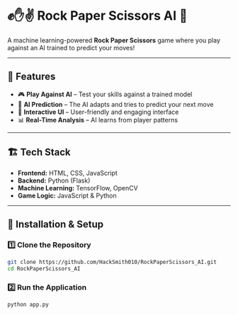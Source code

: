 # ✊✋✌ Rock Paper Scissors AI 🤖  

A machine learning-powered **Rock Paper Scissors** game where you play against an AI trained to predict your moves!

---

## 🌟 Features  
- 🎮 **Play Against AI** – Test your skills against a trained model  
- 🧠 **AI Prediction** – The AI adapts and tries to predict your next move  
- 🎨 **Interactive UI** – User-friendly and engaging interface  
- 📊 **Real-Time Analysis** – AI learns from player patterns  

---

## 🏗 Tech Stack  
- **Frontend:** HTML, CSS, JavaScript  
- **Backend:** Python (Flask)  
- **Machine Learning:** TensorFlow, OpenCV  
- **Game Logic:** JavaScript & Python  

---

## 🔧 Installation & Setup  

### 1️⃣ Clone the Repository  
```sh
git clone https://github.com/HackSmith010/RockPaperScissors_AI.git
cd RockPaperScissors_AI
```

### 2️⃣ Run the Application
```sh
python app.py
```

